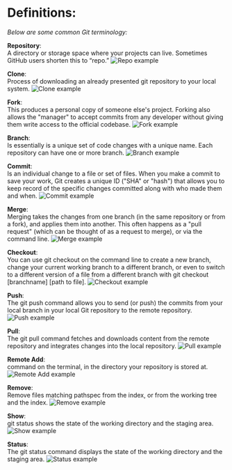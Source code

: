 # Definitions:
*Below are some common Git terminology:*

**Repository**:<br>
A directory or storage space where your projects can live. Sometimes GitHub users shorten this to “repo.” 
![Repo example](./pictures/repo.png)

**Clone**:<br>
Process of downloading an already presented git repository to your local system.
![Clone example](./pictures/Clone.png)

**Fork**:<br>
This produces a personal copy of someone else's project. Forking also allows the "manager" to accept commits from any developer without giving them write access to the official codebase.
![Fork example](./pictures/fork.png)

**Branch**:<br>
Is essentially is a unique set of code changes with a unique name. Each repository can have one or more branch.
![Branch example](./pictures/Branch.png)

**Commit**:<br>
Is an individual change to a file or set of files. When you make a commit to save your work, Git creates a unique ID ("SHA" or "hash") that allows you to keep record of the specific changes committed along with who made them and when.
![Commit example](./pictures/commit.png)

**Merge**:<br>
Merging takes the changes from one branch (in the same repository or from a fork), and applies them into another. This often happens as a "pull request" (which can be thought of as a request to merge), or via the command line.
![Merge example](./pictures/Merge.webp)

**Checkout**:<br>
You can use git checkout on the command line to create a new branch, change your current working branch to a different branch, or even to switch to a different version of a file from a different branch with git checkout [branchname]  [path to file].
![Checkout example](./pictures/checkout.jpg)

**Push**:<br>
The git push command allows you to send (or push) the commits from your local branch in your local Git repository to the remote repository.
![Push example](./pictures/push.png)

**Pull**:<br>
The git pull command fetches and downloads content from the remote repository and integrates changes into the local repository.
![Pull example](./pictures/pull.png)

**Remote Add**:<br>
command on the terminal, in the directory your repository is stored at.
![Remote Add example](./pictures/remote.png)

**Remove**:<br>
Remove files matching pathspec from the index, or from the working tree and the index.
![Remove example](./pictures/remove.webp)

**Show**:<br>
git status shows the state of the working directory and the staging area.
![Show example](./pictures/Show.png)

**Status**:<br>
The git status command displays the state of the working directory and the staging area.
![Status example](./pictures/status.png)
